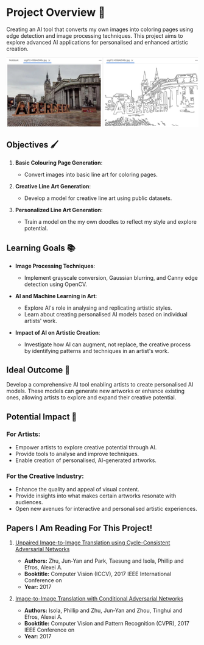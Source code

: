 # Project Overview 🎨

Creating an AI tool that converts my own images into coloring pages using edge detection and image processing techniques. This project aims to explore advanced AI applications for personalised and enhanced artistic creation.

![Progress Image](progress.png)

## Objectives 🖌️

1. **Basic Colouring Page Generation**:
   - Convert images into basic line art for coloring pages.
   
2. **Creative Line Art Generation**:
   - Develop a model for creative line art using public datasets.

3. **Personalized Line Art Generation**:
   - Train a model on the my own doodles to reflect my style and explore potential.

## Learning Goals 📚

- **Image Processing Techniques**:
  - Implement grayscale conversion, Gaussian blurring, and Canny edge detection using OpenCV.
  
- **AI and Machine Learning in Art**:
  - Explore AI's role in analysing and replicating artistic styles.
  - Learn about creating personalised AI models based on individual artists' work.

- **Impact of AI on Artistic Creation**:
  - Investigate how AI can augment, not replace, the creative process by identifying patterns and techniques in an artist's work.

## Ideal Outcome 🌟

Develop a comprehensive AI tool enabling artists to create personalised AI models. These models can generate new artworks or enhance existing ones, allowing artists to explore and expand their creative potential.

## Potential Impact 🚀

### For Artists:
- Empower artists to explore creative potential through AI.
- Provide tools to analyse and improve techniques.
- Enable creation of personalised, AI-generated artworks.

### For the Creative Industry:
- Enhance the quality and appeal of visual content.
- Provide insights into what makes certain artworks resonate with audiences.
- Open new avenues for interactive and personalised artistic experiences.

## Papers I Am Reading For This Project!

1. [Unpaired Image-to-Image Translation using Cycle-Consistent Adversarial Networks](https://arxiv.org/pdf/1703.10593)
   - **Authors:** Zhu, Jun-Yan and Park, Taesung and Isola, Phillip and Efros, Alexei A.
   - **Booktitle:** Computer Vision (ICCV), 2017 IEEE International Conference on
   - **Year:** 2017

2. [Image-to-Image Translation with Conditional Adversarial Networks](https://arxiv.org/pdf/1611.07004)
   - **Authors:** Isola, Phillip and Zhu, Jun-Yan and Zhou, Tinghui and Efros, Alexei A.
   - **Booktitle:** Computer Vision and Pattern Recognition (CVPR), 2017 IEEE Conference on
   - **Year:** 2017

